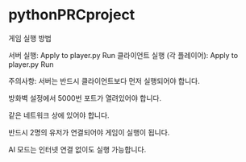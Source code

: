 # pythonPRCproject

게임 실행 방법

서버 실행:
Apply to player.py
Run
클라이언트 실행 (각 플레이어):
Apply to player.py
Run

주의사항:
서버는 반드시 클라이언트보다 먼저 실행되어야 합니다.

방화벽 설정에서 5000번 포트가 열려있어야 합니다.

같은 네트워크 상에 있어야 합니다.

반드시 2명의 유저가 연결되어야 게임이 실행이 됩니다.

AI 모드는 인터넷 연결 없이도 실행 가능합니다.
